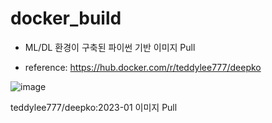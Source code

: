 # docker_build

- ML/DL 환경이 구축된 파이썬 기반 이미지 Pull

- reference: https://hub.docker.com/r/teddylee777/deepko

 ![image](https://github.com/TaewonEum/docker-Pull-Image/assets/104436260/93423d08-dab0-4691-9d70-7fcc90efa92e)

teddylee777/deepko:2023-01 이미지 Pull

